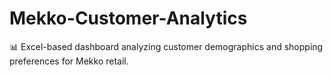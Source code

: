 # Mekko-Customer-Analytics
📊 Excel-based dashboard analyzing customer demographics and shopping preferences for Mekko retail.
